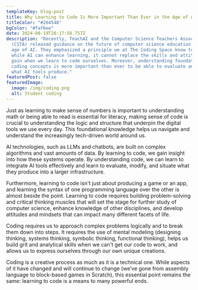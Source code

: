 ```yaml
---
templateKey: blog-post
title: Why Learning to Code Is More Important Than Ever in the Age of AI
titleColor: "#264548"
bgColor: "#faf6ee"
date: 2024-08-19T20:17:58.757Z
description: "Recently, TeachAI and the Computer Science Teachers Association
  (CSTA) released guidance on the future of computer science education in the
  age of AI. They emphasized a principle we at The Coding Space know to be true:
  while AI can enhance learning, it cannot replace the skills and attitudes we
  gain when we learn to code ourselves. Moreover, understanding foundational
  coding concepts is more important than ever to be able to evaluate and modify
  what AI tools produce."
featuredPost: false
featuredImage:
  image: /img/coding.png
  alt: Student coding
---
```

J﻿ust as learning to make sense of numbers is important to understanding math or being able to read is essential  for literacy, making sense of code is crucial to understanding the logic and structure that underpin the digital tools we use every day. This foundational knowledge helps us navigate and understand the increasingly tech-driven world around us. 

AI technologies, such as LLMs and chatbots, are built on complex algorithms and vast amounts of data. By learning to code, we gain insight into how these systems operate. By understanding code, we can learn to integrate AI tools effectively and learn to evaluate, modify, and situate what they produce into a larger infrastructure.

Furthermore, learning to code isn't just about producing a game or an app, and learning the syntax of one programming language over the other is almost beside the point. Learning to code requires building problem-solving and critical thinking muscles that will set the stage for further study of computer science, enhance knowledge of other disciplines, and develop attitudes and mindsets that can impact many different facets of life. 

Coding requires us to approach complex problems logically and to break them down into steps. It requires the use of mental modeling (designing thinking, systems thinking, symbolic thinking, functional thinking), helps us build grit and analytical skills when we can't get our code to work, and allows us to express ourselves through our own unique creations. 

Coding is a creative process as much as it is a technical one. While aspects of it have changed and will continue to change (we’ve gone from assembly language to block-based games in Scratch), this essential point remains the same: learning to code is a means to many powerful ends.